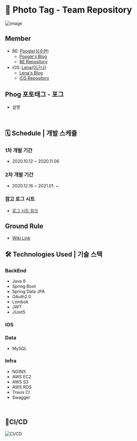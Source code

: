 # 📸 **Photo Tag** - Team Repository

![image](https://user-images.githubusercontent.com/58318786/96359589-80726000-114f-11eb-9e7a-c17f51b32cb1.png)
<br/>

## Member
* BE: [Poogle(심수현)](https://github.com/suhyunsim)
  * [Poogle's Blog](https://suhyunsim.github.io) 
  * [BE Repository](https://github.com/SimLeeTag/photo-tag-backend/blob/dev/README.md)
* iOS: [Lena(이근나)](https://github.com/dev-Lena)
  * [Lena's Blog](https://lena-chamna.netlify.app/)
  * [iOS Repository](https://github.com/SimLeeTag/photo-tag-iOS)

## Phog 포토태그 - 포그
* 설명

<br/>

## 🗓 Schedule | 개발 스케쥴
### 1차 개발 기간
* 2020.10.12 ~ 2020.11.06

### 2차 개발 기간
* 2020.12.16 ~ 2021.01. ~

### 참고 로그 시트
* [로그 시트 링크](https://docs.google.com/spreadsheets/d/1ZVOKlSRF1K4oozG9hMWMO3tkUF_r6mvOVHHwoGeZuBU/edit?usp=sharing)

## Ground Rule
* [Wiki Link](https://github.com/SimLeeTag/Team/wiki/Ground-Rule)

## 🛠 Technologies Used | 기술 스택
### BackEnd
* Java 8
* Spring Boot
* Spring Data JPA
* OAuth2.0
* Lombok
* JWT
* JUnit5

### iOS


### Data
* MySQL

### Infra
* NGINX
* AWS EC2
* AWS S3
* AWS RDS
* Travis CI
* Swagger

<br/>

## 🚀CI/CD
![CI/CD](https://user-images.githubusercontent.com/58318786/103171592-dc184280-4890-11eb-9a5d-cf062ef18742.jpg)
